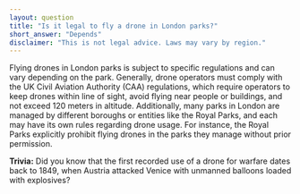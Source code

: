 ```yaml
---
layout: question
title: "Is it legal to fly a drone in London parks?"
short_answer: "Depends"
disclaimer: "This is not legal advice. Laws may vary by region."
---
```


Flying drones in London parks is subject to specific regulations and can vary depending on the park. Generally, drone operators must comply with the UK Civil Aviation Authority (CAA) regulations, which require operators to keep drones within line of sight, avoid flying near people or buildings, and not exceed 120 meters in altitude. Additionally, many parks in London are managed by different boroughs or entities like the Royal Parks, and each may have its own rules regarding drone usage. For instance, the Royal Parks explicitly prohibit flying drones in the parks they manage without prior permission.

**Trivia:** Did you know that the first recorded use of a drone for warfare dates back to 1849, when Austria attacked Venice with unmanned balloons loaded with explosives?
